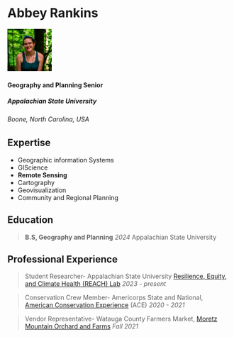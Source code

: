 **Abbey Rankins**
====

<img src="/IMG_1028.JPG" width='100'>

#### Geography and Planning Senior
##### Appalachian State University

###### Boone, North Carolina, USA

Expertise
-----
- Geographic information Systems
- GIScience
- **Remote Sensing**
- Cartography
- Geovisualization
- Community and Regional Planning

Education
------
>**B.S, Geography and Planning** *2024* 
>Appalachian State University

Professional Experience
-----
> Student Researcher- Appalachian State University [Resilience, Equity, and Climate Health (REACH) Lab](https://rieee.appstate.edu/research/climate-health-and-resilience) *2023 - present*

>Conservation Crew Member- Americorps State and National, [American Conservation Experience](https://www.usaconservation.org/) (ACE) *2020 - 2021*

>Vendor Representative- Watauga County Farmers Market, [Moretz Mountain Orchard and Farms](https://highcountryfoodhub.localfoodmarketplace.com/Producer/28f7d207-2423-46c0-93c3-b1f24b650c90) *Fall 2021*

